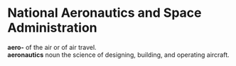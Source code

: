 # National Aeronautics and Space Administration  
**aero-** of the air or of air travel.  
**aeronautics** noun the science of designing, building, and operating aircraft.
